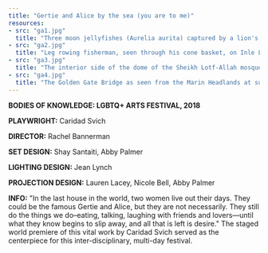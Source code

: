 ```yaml
---
title: "Gertie and Alice by the sea (you are to me)"
resources:
- src: "ga1.jpg"
  title: "Three moon jellyfishes (Aurelia aurita) captured by a lion's mane jellyfish (Cyanea capillata) in Rågårdsdal, Sweden."
- src: "ga2.jpg"
  title: "Leg rowing fisherman, seen through his cone basket, on Inle Lake."
- src: "ga3.jpg"
  title: "The interior side of the dome of the Sheikh Lotf-Allah mosque in Isfahan, Iran."
- src: "ga4.jpg"
  title: "The Golden Gate Bridge as seen from the Marin Headlands at sunrise. Large parts of the bridge are covered by low, dense fog that is a frequent feature of this part of California."
---
```


**BODIES OF KNOWLEDGE: LGBTQ+ ARTS FESTIVAL, 2018** 

**PLAYWRIGHT:** Caridad Svich

**DIRECTOR:** Rachel Bannerman

**SET DESIGN:** Shay Santaiti, Abby Palmer

**LIGHTING DESIGN:** Jean Lynch

**PROJECTION DESIGN:** Lauren Lacey, Nicole Bell, Abby Palmer

**INFO:** "In the last house in the world, two women live out their days. They could be the famous Gertie and Alice, but they are not necessarily. They still do the things we do–eating, talking, laughing with friends and lovers—until what they know begins to slip away, and all that is left is desire." The staged world premiere of this vital work by Caridad Svich served as the centerpiece for this inter-disciplinary, multi-day festival. 
